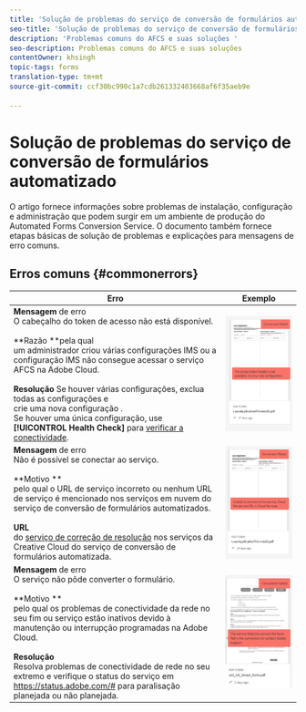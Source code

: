 ```yaml
---
title: 'Solução de problemas do serviço de conversão de formulários automatizado '
seo-title: 'Solução de problemas do serviço de conversão de formulários automatizado (AFCS) '
description: 'Problemas comuns do AFCS e suas soluções '
seo-description: Problemas comuns do AFCS e suas soluções
contentOwner: khsingh
topic-tags: forms
translation-type: tm+mt
source-git-commit: ccf30bc990c1a7cdb261332403668af6f35aeb9e

---
```



# Solução de problemas do serviço de conversão de formulários automatizado


O artigo fornece informações sobre problemas de instalação, configuração e administração que podem surgir em um ambiente de produção do Automated Forms Conversion Service. O documento também fornece etapas básicas de solução de problemas e explicações para mensagens de erro comuns.

## Erros comuns {#commonerrors}

| Erro | Exemplo |
|--- |--- |
| **Mensagem** de erro <br> O cabeçalho do token de acesso não está disponível. <br><br>**Razão **pela qual<br>um administrador criou várias configurações IMS ou a configuração IMS não consegue acessar o serviço AFCS na Adobe Cloud.<br><br>**Resolução** Se houver várias configurações, exclua todas as configurações e <br> crie uma nova configuração [](configure-service.md#obtainpubliccertificates). <br> Se houver uma única configuração, use **[!UICONTROL Health Check]** para [verificar a conectividade](configure-service.md#createintegrationoption). | ![O cabeçalho do token de acesso não está disponível](assets/invalid-ims-configuration.png) |
| **Mensagem** de erro <br> Não é possível se conectar ao serviço.  <br><br>**Motivo **<br>pelo qual o URL de serviço incorreto ou nenhum URL de serviço é mencionado nos serviços em nuvem do serviço de conversão de formulários automatizados.<br><br>**URL** <br> do [serviço de correção de resolução](configure-service.md#configure-the-cloud-service) nos serviços da Creative Cloud do serviço de conversão de formulários automatizada. | ![Não é possível ligar ao serviço.](assets/wrong-endpoint-configured.png) |
| **Mensagem** de erro <br> O serviço não pôde converter o formulário.  <br><br>**Motivo **<br>pelo qual os problemas de conectividade da rede no seu fim ou serviço estão inativos devido à manutenção ou interrupção programadas na Adobe Cloud.<br><br>**Resolução** <br> Resolva problemas de conectividade de rede no seu extremo e verifique o status do serviço em https://status.adobe.com/# para paralisação planejada ou não planejada. | ![Não é possível ligar ao serviço.](assets/service-failure.png) |
